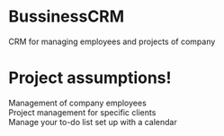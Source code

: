 # BussinessCRM

CRM for managing employees and projects of company

# Project assumptions!

Management of company employees <br />
Project management for specific clients <br />
Manage your to-do list set up with a calendar <br />
